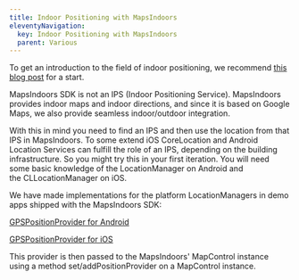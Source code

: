 ```yaml
---
title: Indoor Positioning with MapsIndoors
eleventyNavigation:
  key: Indoor Positioning with MapsIndoors
  parent: Various
---
```


To get an introduction to the field of indoor positioning, we recommend [this blog post](https://www.mapspeople.com/blog/mapsindoors/indoor-positioning-101/) for a start.

MapsIndoors SDK is not an IPS (Indoor Positioning Service). MapsIndoors provides indoor maps and indoor directions, and since it is based on Google Maps, we also provide seamless indoor/outdoor integration.

With this in mind you need to find an IPS and then use the location from that IPS in MapsIndoors. To some extend iOS CoreLocation and Android Location Services can fulfill the role of an IPS, depending on the building infrastructure. So you might try this in your first iteration. You will need some basic knowledge of the LocationManager on Android and the CLLocationManager on iOS.

We have made implementations for the platform LocationManagers in demo apps shipped with the MapsIndoors SDK:

[GPSPositionProvider for Android](https://github.com/MapsIndoors/MapsIndoorsAndroid/blob/master/app/src/main/java/com/mapsindoors/stdapp/positionprovider/gpsPositionProvider/GPSPositionProvider.java)

[GPSPositionProvider for iOS](https://github.com/MapsIndoors/MapsIndoorsIOS/blob/master/Example/MIAIOS-SRC/GenericBase/Services/GPSPositionProvider.m)

This provider is then passed to the MapsIndoors' MapControl instance using a method set/addPositionProvider on a MapControl instance.
